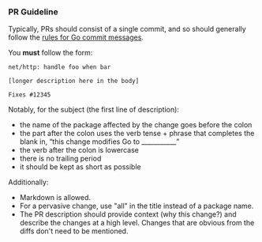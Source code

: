 ### PR Guideline

Typically, PRs should consist of a single commit, and so should generally follow
the [rules for Go commit messages](https://go.dev/wiki/CommitMessage).

You **must** follow the form:

```
net/http: handle foo when bar

[longer description here in the body]

Fixes #12345
```
Notably, for the subject (the first line of description):

- the name of the package affected by the change goes before the colon
- the part after the colon uses the verb tense + phrase that completes the blank in, “this change modifies Go to ___________”
- the verb after the colon is lowercase
- there is no trailing period
- it should be kept as short as possible

Additionally:

- Markdown is allowed.
- For a pervasive change, use "all" in the title instead of a package name.
- The PR description should provide context (why this change?) and describe the changes
  at a high level. Changes that are obvious from the diffs don't need to be mentioned.
